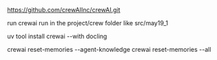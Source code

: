 https://github.com/crewAIInc/crewAI.git

run crewai run in the project/crew folder like src/may19_1

uv tool install crewai --with docling

crewai reset-memories --agent-knowledge
crewai reset-memories --all
